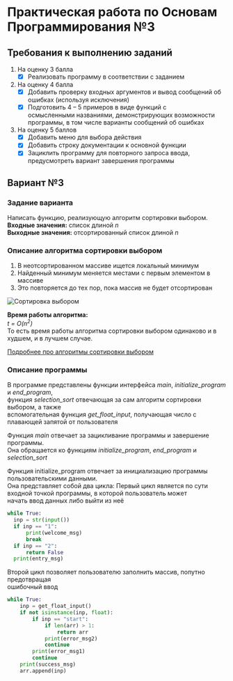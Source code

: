 # Практическая работа по Основам Программирования №3
## Требования к выполнению заданий
1. На оценку 3 балла
   - [x] Реализовать программу в соответствии с заданием
2. На оценку 4 балла
   - [x] Добавить проверку входных аргументов и вывод сообщений об ошибках
   (используя исключения)
   - [x] Подготовить 4 – 5 примеров в виде функций с  
   осмысленными названиями, демонстрирующих возможности  
   программы, в том числе варианты сообщений об ошибках
3. На оценку 5 баллов
   - [x] Добавить меню для выбора действия
   - [x] Добавить строку документации к основной функции
   - [x] Зациклить программу для повторного запроса ввода,  
   предусмотреть вариант завершения программы
## Вариант №3
### Задание варианта 
Написать функцию, реализующую алгоритм сортировки выбором.  
**Входные значения:** список длиной *n*  
**Выходные значения:** отсортированный список длиной *n*

### Описание алгоритма сортировки выбором
1. В неотсортированном массиве ищется локальный минимум
2. Найденный минимум меняется местами с первым элементом в массиве 
3. Это повторяется до тех пор, пока массив не будет отсортирован

![Сортировка выбором](https://github.com/art-io/op3-docs/assets/123387786/8612ea42-7144-46b7-892f-5b729d9dd52d)

**Время работы алгоритма:**  
*t = O(n<sup>2</sup>)*  
То есть время работы алгоритма сортировки выбором одинаково и в худшем, и в лучшем случае.

[Подробнее про алгоритмы сортировки выбором](https://habr.com/ru/articles/422085/)

### Описание программы
В программе представлены функции интерфейса *main*, *initialize_program* и *end_program*,  
функция *selection_sort* отвечающая за сам алгоритм сортировки выбором, а также  
вспомогательная функция *get_float_input*, получающая число с плавающей запятой от пользователя

Функция *main* отвечает за зацикливание программы и завершение программы.  
Она обращается ко функциям *initialize_program*, *end_program* и *selection_sort*

Функция initialize_program отвечает за инициализацию программы пользовательскими данными.  
Она представляет собой два цикла:
Первый цикл является по сути входной точкой программы, в которой пользователь может  
начать ввод данных либо выйти из неё
```python
while True:
  inp = str(input())
  if inp == "1":
      print(welcome_msg)
      break
  if inp == "2":
      return False
  print(entry_msg)
```
Второй цикл позволяет пользователю заполнить массив, попутно предотвращая  
ошибочный ввод  
```python
while True:
    inp = get_float_input()
    if not isinstance(inp, float):
        if inp == "start":
            if len(arr) > 1:
                return arr
            print(error_msg2)
            continue
        print(error_msg1)
        continue
    print(success_msg)
    arr.append(inp)
```
